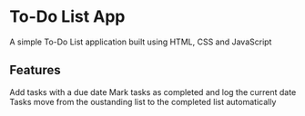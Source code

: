 # To-Do List App
A simple To-Do List application built using HTML, CSS and JavaScript

## Features
Add tasks with a due date
Mark tasks as completed and log the current date
Tasks move from the oustanding list to the completed list automatically


